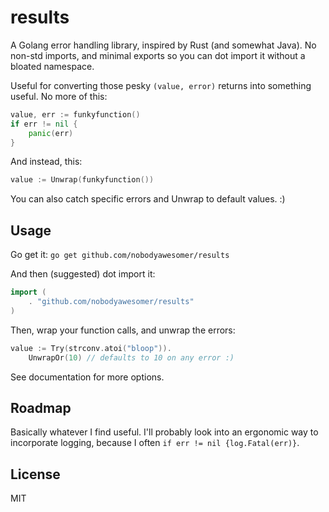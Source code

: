 # results
A Golang error handling library, inspired by Rust (and somewhat Java). No non-std imports, and minimal exports so you can dot import it without a bloated namespace.

Useful for converting those pesky `(value, error)` returns into something useful. No more of this:
```go
value, err := funkyfunction()
if err != nil {
	panic(err)
}
```
And instead, this:
```go
value := Unwrap(funkyfunction())
```

You can also catch specific errors and Unwrap to default values. :)

## Usage

Go get it:
`go get github.com/nobodyawesomer/results`

And then (suggested) dot import it:
```go
import (
	. "github.com/nobodyawesomer/results"
)
```

Then, wrap your function calls, and unwrap the errors:
```go
value := Try(strconv.atoi("bloop")).
	UnwrapOr(10) // defaults to 10 on any error :)
```

See documentation for more options.

## Roadmap
Basically whatever I find useful. I'll probably look into an ergonomic way to incorporate logging, because I often `if err != nil {log.Fatal(err)}`.

## License
MIT